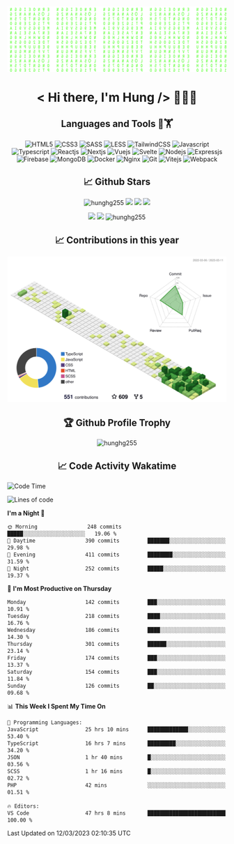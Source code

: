 [![Matrix SVG](https://github.com/hunghg255/hunghg255/blob/master/img/matrix.svg)](https://hung.thedev.id)
<!-- [![unicorncode_bzb8ey](https://res.cloudinary.com/hunghg255/image/upload/v1647578947/unicorncode_bzb8ey.svg)](https://hung.thedev.id) -->
<!-- # 👀 Hi stranger! 👋🏻 -->

<h1 align='center'>< Hi there, I'm Hung /> 👋✌🏻</h1>

<h2 align='center'>Languages and Tools 🔧🏋</h2>

<div align='center'>
  <img src="https://img.shields.io/badge/html5-%23E34F26.svg?style=flat-square&logo=html5&logoColor=white" alt="HTML5" />
  <img src="https://img.shields.io/badge/css3-%231572B6.svg?style=flat-square&logo=css3&logoColor=white" alt="CSS3" />
  <img src="https://img.shields.io/badge/SASS-hotpink.svg?style=flat-square&logo=SASS&logoColor=white" alt="SASS" />
  <img src="https://img.shields.io/badge/LESS-%230db7ed.svg?style=flat-square&logo=less&logoColor=white" alt="LESS" />
  <img src="https://img.shields.io/badge/Tailwindcss-%2338B2AC.svg?style=flat-square&logo=tailwind-css&logoColor=white" alt="TailwindCSS" />
  <img src="https://img.shields.io/badge/Javascript-%23323330.svg?style=flat-square&logo=javascript&logoColor=%23F7DF1E" alt="Javascript" />
  <img src="https://img.shields.io/badge/Typescript-%23007ACC.svg?style=flat-square&logo=typescript&logoColor=white" alt="Typescript" />
  <img src="https://img.shields.io/badge/Reactjs-%2320232a.svg?style=flat-square&logo=react&logoColor=%2361DAFB" alt="Reactjs" />
  <img src="https://img.shields.io/badge/Nextjs-black?style=flat-square&logo=next.js&logoColor=white" alt="Nextjs" />
  <img src="https://img.shields.io/badge/Vuejs-%2335495e.svg?style=flat-square&logo=vuedotjs&logoColor=%234FC08D" alt="Vuejs" />
  <img src="https://img.shields.io/badge/Svelte-ff3e00?style=flat-square&logo=svelte&logoColor=white" alt="Svelte" />
  <img src="https://img.shields.io/badge/Nodejs-6DA55F?style=flat-square&logo=node.js&logoColor=white" alt="Nodejs" />
  <img src="https://img.shields.io/badge/Expressjs-6DA55F?style=flat-square&logo=express&logoColor=white" alt="Expressjs" />
  <img src="https://img.shields.io/badge/Firebase-%23039BE5.svg?style=flat-square&logo=firebase" alt="Firebase" />
  <img src="https://img.shields.io/badge/MongoDB-%234ea94b.svg?style=flat-square&logo=mongodb&logoColor=white" alt="MongoDB" />
  <img src="https://img.shields.io/badge/Docker-%230db7ed.svg?style=flat-square&logo=docker&logoColor=white" alt="Docker" />
  <img src="https://img.shields.io/badge/Nginx-%234ea94b.svg?style=flat-square&logo=nginx&logoColor=white" alt="Nginx" />
  <img src="https://img.shields.io/badge/Git-%23E34F26.svg?style=flat-square&logo=git&logoColor=white" alt="Git" />
  
  <img src="https://img.shields.io/badge/Vitejs-blueviolet?style=flat-square&logo=vite&logoColor=white" alt="Vitejs" />
  <img src="https://img.shields.io/badge/Webpack-dodgerblue?style=flat-square&logo=webpack&logoColor=white" alt="Webpack" />
</div>

<h2 align='center'> 📈 Github Stars </h2>
<p align="center"> <img src="https://komarev.com/ghpvc/?username=hunghg255&style=flat" alt="hunghg255" />
  <img src="https://shields.io/github/stars/hunghg255">
  <img src="https://img.shields.io/github/followers/hunghg255">
  <img src="https://img.shields.io/static/v1?label=%F0%9F%8C%9F&message=Love%20coding&style=style=flat&color=c80000">
</p>
<div align="center">
 <img src="https://github-readme-stats.vercel.app/api?username=hunghg255&show_icons=true&border_radius=15&count_private=true"/>
  <img src="https://github-readme-stats.vercel.app/api/top-langs/?username=hunghg255&border_radius=15&layout=compact&langs_count=6&count_private=true"/>
  <img 
       src="https://github-readme-streak-stats.herokuapp.com/?user=hunghg255&count_private=true" 
       alt="hunghg255" 
  />
  <h2 align='center'> 📈 Contributions in this year </h2>

  
  ![](./profile-3d-contrib/profile-green-animate.svg)
  
  <h2 align='center'> 🏆 Github Profile Trophy</h2>
  
  <img 
       src="https://github-profile-trophy.vercel.app/?username=hunghg255&theme=algolia&no-frame=true&no-bg=true&row=1&column=7" 
       alt="hunghg255" 
  />
</div>



<h2 align='center'> 📈 Code Activity Wakatime </h2>

<!--START_SECTION:waka-->
![Code Time](http://img.shields.io/badge/Code%20Time-2%2C565%20hrs%2029%20mins-blue)

![Lines of code](https://img.shields.io/badge/From%20Hello%20World%20I%27ve%20Written-2.4%20million%20lines%20of%20code-blue)

**I'm a Night 🦉** 

```text
🌞 Morning                248 commits         █████░░░░░░░░░░░░░░░░░░░░   19.06 % 
🌆 Daytime                390 commits         ███████░░░░░░░░░░░░░░░░░░   29.98 % 
🌃 Evening                411 commits         ████████░░░░░░░░░░░░░░░░░   31.59 % 
🌙 Night                  252 commits         █████░░░░░░░░░░░░░░░░░░░░   19.37 % 
```
📅 **I'm Most Productive on Thursday** 

```text
Monday                   142 commits         ███░░░░░░░░░░░░░░░░░░░░░░   10.91 % 
Tuesday                  218 commits         ████░░░░░░░░░░░░░░░░░░░░░   16.76 % 
Wednesday                186 commits         ████░░░░░░░░░░░░░░░░░░░░░   14.30 % 
Thursday                 301 commits         ██████░░░░░░░░░░░░░░░░░░░   23.14 % 
Friday                   174 commits         ███░░░░░░░░░░░░░░░░░░░░░░   13.37 % 
Saturday                 154 commits         ███░░░░░░░░░░░░░░░░░░░░░░   11.84 % 
Sunday                   126 commits         ██░░░░░░░░░░░░░░░░░░░░░░░   09.68 % 
```


📊 **This Week I Spent My Time On** 

```text
💬 Programming Languages: 
JavaScript               25 hrs 10 mins      █████████████░░░░░░░░░░░░   53.40 % 
TypeScript               16 hrs 7 mins       █████████░░░░░░░░░░░░░░░░   34.20 % 
JSON                     1 hr 40 mins        █░░░░░░░░░░░░░░░░░░░░░░░░   03.56 % 
SCSS                     1 hr 16 mins        █░░░░░░░░░░░░░░░░░░░░░░░░   02.72 % 
PHP                      42 mins             ░░░░░░░░░░░░░░░░░░░░░░░░░   01.51 % 

🔥 Editors: 
VS Code                  47 hrs 8 mins       █████████████████████████   100.00 % 
```


 Last Updated on 12/03/2023 02:10:35 UTC
<!--END_SECTION:waka-->

